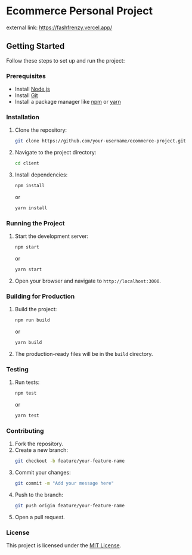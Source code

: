 # Ecommerce Personal Project
external link: https://fashfrenzy.vercel.app/

## Getting Started

Follow these steps to set up and run the project:

### Prerequisites
- Install [Node.js](https://nodejs.org/)
- Install [Git](https://git-scm.com/)
- Install a package manager like [npm](https://www.npmjs.com/) or [yarn](https://yarnpkg.com/)

### Installation
1. Clone the repository:
    ```bash
    git clone https://github.com/your-username/ecommerce-project.git
    ```
2. Navigate to the project directory:
    ```bash
    cd client
    ```
3. Install dependencies:
    ```bash
    npm install
    ```
    or
    ```bash
    yarn install
    ```

### Running the Project
1. Start the development server:
    ```bash
    npm start
    ```
    or
    ```bash
    yarn start
    ```
2. Open your browser and navigate to `http://localhost:3000`.

### Building for Production
1. Build the project:
    ```bash
    npm run build
    ```
    or
    ```bash
    yarn build
    ```
2. The production-ready files will be in the `build` directory.

### Testing
1. Run tests:
    ```bash
    npm test
    ```
    or
    ```bash
    yarn test
    ```

### Contributing
1. Fork the repository.
2. Create a new branch:
    ```bash
    git checkout -b feature/your-feature-name
    ```
3. Commit your changes:
    ```bash
    git commit -m "Add your message here"
    ```
4. Push to the branch:
    ```bash
    git push origin feature/your-feature-name
    ```
5. Open a pull request.

### License
This project is licensed under the [MIT License](LICENSE).
